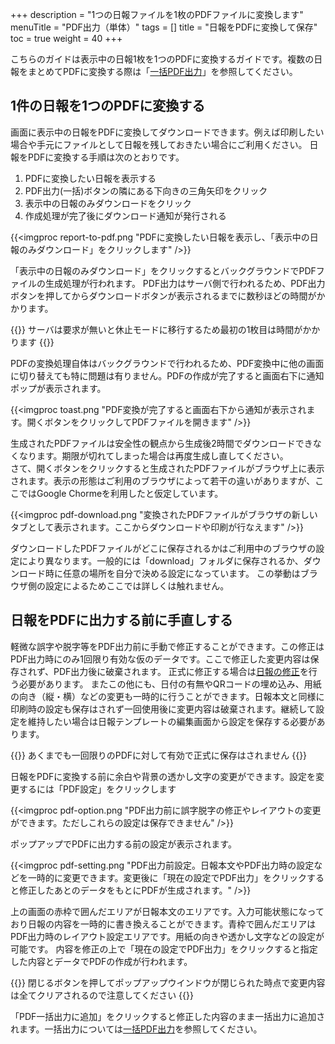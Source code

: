 +++
description = "1つの日報ファイルを1枚のPDFファイルに変換します"
menuTitle = "PDF出力（単体）"
tags = []
title = "日報をPDFに変換して保存"
toc = true
weight = 40
+++

こちらのガイドは表示中の日報1枚を1つのPDFに変換するガイドです。複数の日報をまとめてPDFに変換する際は「[一括PDF出力](/report/analytics/pdf/)」を参照してください。

## 1件の日報を1つのPDFに変換する

画面に表示中の日報をPDFに変換してダウンロードできます。例えば印刷したい場合や手元にファイルとして日報を残しておきたい場合にご利用ください。
日報をPDFに変換する手順は次のとおりです。

1. PDFに変換したい日報を表示する
1. PDF出力(一括)ボタンの隣にある下向きの三角矢印をクリック
1. 表示中の日報のみダウンロードをクリック
1. 作成処理が完了後にダウンロード通知が発行される

{{<imgproc report-to-pdf.png "PDFに変換したい日報を表示し、「表示中の日報のみダウンロード」をクリックします" />}}

「表示中の日報のみダウンロード」をクリックするとバックグラウンドでPDFファイルの生成処理が行われます。
PDF出力はサーバ側で行われるため、PDF出力ボタンを押してからダウンロードボタンが表示されるまでに数秒ほどの時間がかかります。

{{<alice pos="right" icon="ok">}}
サーバは要求が無いと休止モードに移行するため最初の1枚目は時間がかかります
{{</alice>}}

PDFの変換処理自体はバックグラウンドで行われるため、PDF変換中に他の画面に切り替えても特に問題は有りません。PDFの作成が完了すると画面右下に通知ポップが表示されます。

{{<imgproc toast.png "PDF変換が完了すると画面右下から通知が表示されます。開くボタンをクリックしてPDFファイルを開きます" />}}

生成されたPDFファイルは安全性の観点から生成後2時間でダウンロードできなくなります。期限が切れてしまった場合は再度生成し直してください。  
さて、開くボタンをクリックすると生成されたPDFファイルがブラウザ上に表示されます。表示の形態はご利用のブラウザによって若干の違いがありますが、ここではGoogle Chormeを利用したと仮定しています。

{{<imgproc pdf-download.png "変換されたPDFファイルがブラウザの新しいタブとして表示されます。ここからダウンロードや印刷が行なえます" />}}

ダウンロードしたPDFファイルがどこに保存されるかはご利用中のブラウザの設定により異なります。一般的には「download」フォルダに保存されるか、ダウンロード時に任意の場所を自分で決める設定になっています。
この挙動はブラウザ側の設定によるためここでは詳しくは触れません。

## 日報をPDFに出力する前に手直しする

軽微な誤字や脱字等をPDF出力前に手動で修正することができます。この修正はPDF出力時にのみ1回限り有効な仮のデータです。ここで修正した変更内容は保存されず、PDF出力後に破棄されます。
正式に修正する場合は[日報の修正](/report/write/rewrite/)を行う必要があります。
またこの他にも、日付の有無やQRコードの埋め込み、用紙の向き（縦・横）などの変更も一時的に行うことができます。日報本文と同様に印刷時の設定も保存はされず一回使用後に変更内容は破棄されます。継続して設定を維持したい場合は日報テンプレートの編集画面から設定を保存する必要があります。

{{<alice pos="right" icon="here">}}
あくまでも一回限りのPDFに対して有効で正式に保存はされません
{{</alice>}}

日報をPDFに変換する前に余白や背景の透かし文字の変更ができます。設定を変更するには「PDF設定」をクリックします

{{<imgproc pdf-option.png "PDF出力前に誤字脱字の修正やレイアウトの変更ができます。ただしこれらの設定は保存できません" />}}

ポップアップでPDFに出力する前の設定が表示されます。

{{<imgproc pdf-setting.png "PDF出力前設定。日報本文やPDF出力時の設定などを一時的に変更できます。変更後に「現在の設定でPDF出力」をクリックすると修正したあとのデータをもとにPDFが生成されます。" />}}

上の画面の赤枠で囲んだエリアが日報本文のエリアです。入力可能状態になっており日報の内容を一時的に書き換えることができます。青枠で囲んだエリアはPDF出力時のレイアウト設定エリアです。用紙の向きや透かし文字などの設定が可能です。
内容を修正の上で「現在の設定でPDF出力」をクリックすると指定した内容とデータでPDFの作成が行われます。

{{<alice pos="right" icon="here">}}
閉じるボタンを押してポップアップウインドウが閉じられた時点で変更内容は全てクリアされるので注意してください
{{</alice>}}

「PDF一括出力に追加」をクリックすると修正した内容のまま一括出力に追加されます。一括出力については[一括PDF出力](/report/analytics/pdf/)を参照してください。
